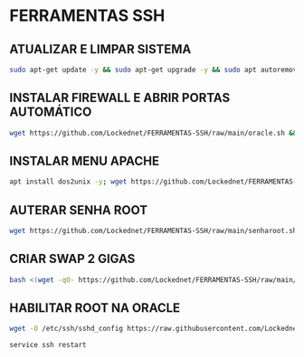 # FERRAMENTAS SSH

## ATUALIZAR E LIMPAR SISTEMA
```sh
sudo apt-get update -y && sudo apt-get upgrade -y && sudo apt autoremove && sudo apt autoclean
```

## INSTALAR FIREWALL E ABRIR PORTAS AUTOMÁTICO
```sh
wget https://github.com/Lockednet/FERRAMENTAS-SSH/raw/main/oracle.sh && chmod 777 oracle.sh && ./oracle.sh
```

## INSTALAR MENU APACHE
```sh
apt install dos2unix -y; wget https://github.com/Lockednet/FERRAMENTAS-SSH/raw/main/menuapache && chmod +x menuapache && dos2unix menuapache && ./menuapache
```

## AUTERAR SENHA ROOT
```sh
wget https://github.com/Lockednet/FERRAMENTAS-SSH/raw/main/senharoot.sh && chmod 777 senharoot.sh && ./senharoot.sh
```

## CRIAR SWAP 2 GIGAS 
```sh
bash <(wget -qO- https://github.com/Lockednet/FERRAMENTAS-SSH/raw/main/swap)
```

## HABILITAR ROOT NA ORACLE
```sh
wget -O /etc/ssh/sshd_config https://raw.githubusercontent.com/Lockednet/FERRAMENTAS-SSG/main/sshd_config > /dev/null 2>&1
```
```sh
service ssh restart
```
